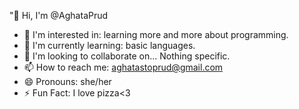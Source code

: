 "👋 Hi, I'm @AghataPrud
- 👀 I'm interested in: learning more and more about programming.
- 🌱 I'm currently learning: basic languages.
- 💞️ I'm looking to collaborate on... Nothing specific.
- 📫 How to reach me: aghatastoprud@gmail.com
- 😄 Pronouns: she/her
- ⚡ Fun Fact: I love pizza<3
<!---
AghataPrud/AghataPrud is a ✨ special ✨ repository because its `README.md` (this file) appears on your GitHub profile.
You can click the Preview link to take a look at your changes.
--->
